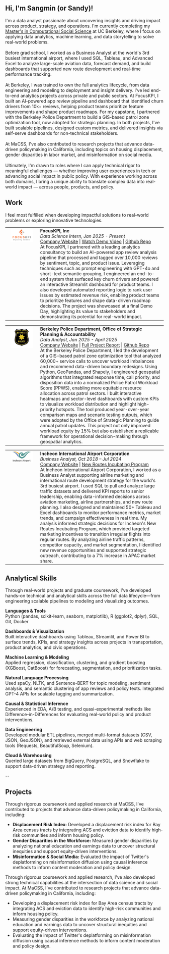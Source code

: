 ## Hi, I'm Sangmin (or Sandy)! <br>
I'm a data analyst passionate about uncovering insights and driving impact across product, strategy, and operations. I'm currently completing my <a href="https://macss.berkeley.edu/">Master's in Computational Social Science</a> at UC Berkeley, where I focus on applying data analytics, machine learning, and data storytelling to solve real-world problems.<br><br>
Before grad school, I worked as a Business Analyst at the world's 3rd busiest international airport, where I used SQL, Tableau, and Advanced Excel to analyze large-scale aviation data, forecast demand, and build dashboards that supported new route development and real-time performance tracking.<br><br>
At Berkeley, I was trained to own the full analytics lifecycle, from data engineering and modeling to deployment and insight delivery. I've led end-to-end analytics projects across private and public sectors. At FocusKPI, I built an AI-powered app review pipeline and dashboard that identified churn drivers from 10k+ reviews, helping product teams prioritize feature improvements and shape product roadmaps. For my capstone, I partnered with the Berkeley Police Department to build a GIS-based patrol zone optimization tool, now adopted for strategic planning. In both projects, I've built scalable pipelines, designed custom metrics, and delivered insights via self-serve dashboards for non-technical stakeholders.<br><br>
At MaCSS, I've also contributed to research projects that advance data-driven policymaking in California, including topics on housing displacement, gender disparities in labor market, and misinformation on social media.<br><br>
Ultimately, I'm drawn to roles where I can apply technical rigor to meaningful challenges — whether improving user experiences in tech or advancing social impact in public policy. With experience working across both domains, I bring a unique ability to translate complex data into real-world impact — across people, products, and policy.


## Work

I feel most fulfilled when developing impactful solutions to real-world problems or exploring innovative technologies.

<table>
<tr>
<td width="90" align="center" valign="top">
  <img src="/image/focuskpi.jpg" alt="FocusKPI Logo" width="70"/>
</td>
<td valign="top">
  <b>FocusKPI, Inc</b><br>
  <i>Data Science Intern, Jan 2025 - Present</i><br>
  <a href="https://www.focuskpi.com/">Company Website</a> | <a href="https://www.youtube.com/watch?v=NK6nVT0ubZw">Watch Demo Video</a> | <a href="https://github.com/sandy-lee29/musicapp-review-analysis">Github Repo</a><br>
  At FocusKPI, I partnered with a leading analytics consultancy to build an AI-powered app review analysis pipeline that processed and tagged over 10,000 reviews by sentiment, topic, and product issue. Leveraging techniques such as prompt engineering with GPT-4o and short-text semantic grouping, I engineered an end-to-end system that surfaced key churn drivers and powered an interactive Streamlit dashboard for product teams. I also developed automated reporting logic to rank user issues by estimated revenue risk, enabling product teams to prioritize features and shape data-driven roadmap decisions. The project was showcased at a final Demo Day, highlighting its value to stakeholders and demonstrating its potential for real-world impact.
</td>
</tr>
</table>

<table>
<tr>
<td width="90" align="center" valign="top">
  <img src="/image/bpd.jpg" alt="Berkeley PD Logo" width="70"/>
</td>
<td valign="top">
  <b>Berkeley Police Department, Office of Strategic Planning & Accountability</b><br>
  <i>Data Analyst, Jan 2025 - April 2025</i><br>
  <a href="https://bpd-transparency-initiative-berkeleypd.hub.arcgis.com/">Company Website</a> | <a href="https://drive.google.com/file/d/1GJc5lvHSB6qTAfGMJtgMgJdN7yne0bsp/view">Full Project Report</a> | <a href="https://github.com/sandy-lee29/patrol-optimization">Github Repo</a><br>
  At the Berkeley Police Department, I led the development of a GIS-based patrol zone optimization tool that analyzed 60,000+ service calls to uncover workload imbalances and recommend data-driven boundary redesigns. Using Python, GeoPandas, and Shapely, I engineered geospatial algorithms that integrated response time, call priority, and disposition data into a normalized Police Patrol Workload Score (PPWS), enabling more equitable resource allocation across patrol sectors. I built interactive heatmaps and sector-level dashboards with custom KPIs to visualize workload distribution and highlight high-priority hotspots. The tool produced year-over-year comparison maps and scenario testing outputs, which were adopted by the Office of Strategic Planning to guide annual patrol updates. This project not only improved workload equity by 15% but also established a replicable framework for operational decision-making through geospatial analytics.
</td>
</tr>
</table>

<table>
<tr>
<td width="90" align="center" valign="top">
  <img src="/image/iiac.jpg" alt="Incheon Airport Logo" width="70"/>
</td>
<td valign="top">
  <b>Incheon International Airport Corporation</b><br>
  <i>Business Analyst, Oct 2018 – Jul 2024</i><br>
  <a href="https://www.airport.kr/co_en/index.do">Company Website</a> | <a href="https://www.airport.kr/co_en/4284/subview.do?enc=Zm5jdDF8QEB8JTJGYmJzJTJGY29fZW4lMkY0NjclMkYxMzY1MjYlMkZhcnRjbFZpZXcuZG8lM0Y%3D">New Routes Incubating Program</a><br>
  At Incheon International Airport Corporation, I worked as a Business Analyst supporting airline marketing and international route development strategy for the world's 3rd busiest airport. I used SQL to pull and analyze large traffic datasets and delivered KPI reports to senior leadership, enabling data-informed decisions across aviation marketing, airline partnerships, and new route planning. I also designed and maintained 50+ Tableau and Excel dashboards to monitor performance metrics, market trends, and campaign effectiveness in real time. My analysis informed strategic decisions for Incheon's New Routes Incubating Program, which provided targeted marketing incentives to transition irregular flights into regular routes. By analyzing airline traffic patterns, competitor capacity, and market segmentation, I identified new revenue opportunities and supported strategic outreach, contributing to a 7% increase in APAC market share.
</td>
</tr>
</table>


## Analytical Skills
Through real-world projects and graduate coursework, I've developed hands-on technical and analytical skills across the full data lifecycle—from engineering scalable pipelines to modeling and visualizing outcomes.


**Languages & Tools**  
Python (pandas, scikit-learn, seaborn, matplotlib), R (ggplot2, dplyr), SQL, Git, Docker

**Dashboards & Visualization**  
Built interactive dashboards using Tableau, Streamlit, and Power BI to surface trends, KPIs, and strategy insights across projects in transportation, product analytics, and civic operations.

**Machine Learning & Modeling**  
Applied regression, classification, clustering, and gradient boosting (XGBoost, CatBoost) for forecasting, segmentation, and prioritization tasks.

**Natural Language Processing**  
Used spaCy, NLTK, and Sentence-BERT for topic modeling, sentiment analysis, and semantic clustering of app reviews and policy texts. Integrated GPT-4 APIs for scalable tagging and summarization.

**Causal & Statistical Inference**  
Experienced in EDA, A/B testing, and quasi-experimental methods like Difference-in-Differences for evaluating real-world policy and product interventions.

**Data Engineering**  
Developed modular ETL pipelines, merged multi-format datasets (CSV, JSON, GeoJSON), and retrieved external data using APIs and web scraping tools (Requests, BeautifulSoup, Selenium).

**Cloud & Warehousing**  
Queried large datasets from BigQuery, PostgreSQL, and Snowflake to support data-driven strategy and reporting.

--

## Projects

Through rigorous coursework and applied research at MaCSS, I've contributed to projects that advance data-driven policymaking in California, including:
- **Displacement Risk Index:** Developed a displacement risk index for Bay Area census tracts by integrating ACS and eviction data to identify high-risk communities and inform housing policy.
- **Gender Disparities in the Workforce:** Measured gender disparities by analyzing national education and earnings data to uncover structural inequities and support equity-driven interventions.
- **Misinformation & Social Media:** Evaluated the impact of Twitter's deplatforming on misinformation diffusion using causal inference methods to inform content moderation and policy design.

Through rigorous coursework and applied research, I've also developed strong technical capabilities at the intersection of data science and social impact. At MaCSS, I've contributed to research projects that advance data-driven policymaking in California, including: 

  - Developing a displacement risk index for Bay Area census tracts by integrating ACS and eviction data to identify high-risk communities and inform housing policy.
  - Measuring gender disparities in the workforce by analyzing national education and earnings data to uncover structural inequities and support equity-driven interventions.
  - Evaluating the impact of Twitter's deplatforming on misinformation diffusion using causal inference methods to inform content moderation and policy design.